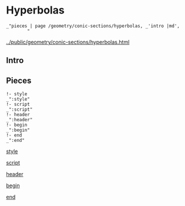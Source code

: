 # Hyperbolas

    _"pieces | page /geometry/conic-sections/hyperbolas, _'intro |md',
            "

[../public/geometry/conic-sections/hyperbolas.html](# "save:")


## Intro

## Pieces

    !- style
    _":style"
    !- script
    _":script"
    !- header
    _":header"
    !- begin
    _":begin"
    !- end
    _":end"

[style]() 

[script]()

[header]()

[begin]()

[end]()

